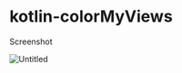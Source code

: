 # kotlin-colorMyViews

Screenshot

![Untitled](https://user-images.githubusercontent.com/50949562/139218637-c5c0b876-b086-4ce1-a7a5-91ec94c50d3f.png)
